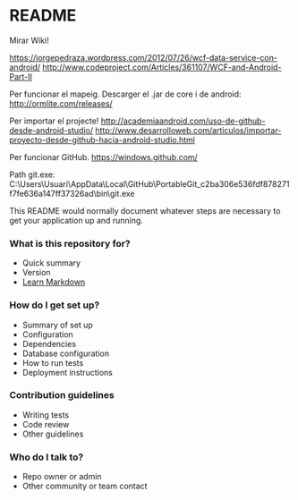 # README #

Mirar Wiki!

https://jorgepedraza.wordpress.com/2012/07/26/wcf-data-service-con-android/
http://www.codeproject.com/Articles/361107/WCF-and-Android-Part-II

Per funcionar el mapeig. Descarger el .jar de core i de android: http://ormlite.com/releases/

Per importar el projecte! http://academiaandroid.com/uso-de-github-desde-android-studio/ http://www.desarrolloweb.com/articulos/importar-proyecto-desde-github-hacia-android-studio.html

Per funcionar GitHub. https://windows.github.com/

Path git.exe: C:\Users\Usuari\AppData\Local\GitHub\PortableGit_c2ba306e536fdf878271f7fe636a147ff37326ad\bin\git.exe

This README would normally document whatever steps are necessary to get your application up and running.

### What is this repository for? ###

* Quick summary
* Version
* [Learn Markdown](https://bitbucket.org/tutorials/markdowndemo)

### How do I get set up? ###

* Summary of set up
* Configuration
* Dependencies
* Database configuration
* How to run tests
* Deployment instructions

### Contribution guidelines ###

* Writing tests
* Code review
* Other guidelines

### Who do I talk to? ###

* Repo owner or admin
* Other community or team contact
